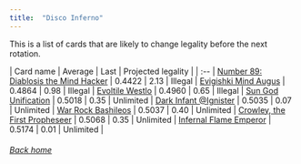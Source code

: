 ```yaml
---
title:  "Disco Inferno"
---
```


This is a list of cards that are likely to change legality before the next rotation.

| Card name | Average | Last | Projected legality |
| :-- |
[Number 89: Diablosis the Mind Hacker](https://db.ygoprodeck.com/card/?search=Number%2089:%20Diablosis%20the%20Mind%20Hacker) | 0.4422 | 2.13 | Illegal |
[Evigishki Mind Augus](https://db.ygoprodeck.com/card/?search=Evigishki%20Mind%20Augus) | 0.4864 | 0.98 | Illegal |
[Evoltile Westlo](https://db.ygoprodeck.com/card/?search=Evoltile%20Westlo) | 0.4960 | 0.65 | Illegal |
[Sun God Unification](https://db.ygoprodeck.com/card/?search=Sun%20God%20Unification) | 0.5018 | 0.35 | Unlimited |
[Dark Infant @Ignister](https://db.ygoprodeck.com/card/?search=Dark%20Infant%20@Ignister) | 0.5035 | 0.07 | Unlimited |
[War Rock Bashileos](https://db.ygoprodeck.com/card/?search=War%20Rock%20Bashileos) | 0.5037 | 0.40 | Unlimited |
[Crowley, the First Propheseer](https://db.ygoprodeck.com/card/?search=Crowley,%20the%20First%20Propheseer) | 0.5068 | 0.35 | Unlimited |
[Infernal Flame Emperor](https://db.ygoprodeck.com/card/?search=Infernal%20Flame%20Emperor) | 0.5174 | 0.01 | Unlimited |

###### [Back home](index)